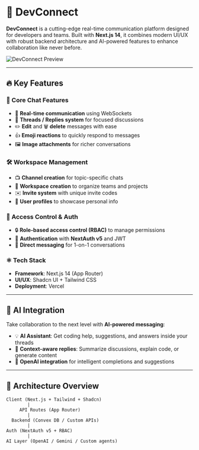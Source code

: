 # 🚀 DevConnect

**DevConnect** is a cutting-edge real-time communication platform designed for developers and teams. Built with **Next.js 14**, it combines modern UI/UX with robust backend architecture and AI-powered features to enhance collaboration like never before.

![DevConnect Preview](./preview.png) <!-- Replace with actual image path -->

---

## 🔥 Key Features

### 💬 Core Chat Features
- 📡 **Real-time communication** using WebSockets
- 🧵 **Threads / Replies system** for focused discussions
- ✏️ **Edit** and 🗑️ **delete** messages with ease
- 👍 **Emoji reactions** to quickly respond to messages
- 🖼️ **Image attachments** for richer conversations

### 🛠️ Workspace Management
- 📺 **Channel creation** for topic-specific chats
- 🏢 **Workspace creation** to organize teams and projects
- ✉️ **Invite system** with unique invite codes
- 👥 **User profiles** to showcase personal info

### 🔐 Access Control & Auth
- 🔒 **Role-based access control (RBAC)** to manage permissions
- 🔐 **Authentication** with **NextAuth v5** and JWT
- 💬 **Direct messaging** for 1-on-1 conversations

### ⚛️ Tech Stack
- **Framework**: Next.js 14 (App Router)
- **UI/UX**: Shadcn UI + Tailwind CSS
- **Deployment**: Vercel

---

## 🤖 AI Integration

Take collaboration to the next level with **AI-powered messaging**:

- 💡 **AI Assistant**: Get coding help, suggestions, and answers inside your threads
- 🧠 **Context-aware replies**: Summarize discussions, explain code, or generate content
- 🧪 **OpenAI integration** for intelligent completions and suggestions

---

## 🧱 Architecture Overview

```plaintext
Client (Next.js + Tailwind + Shadcn)
        |
     API Routes (App Router)
        |
  Backend (Convex DB / Custom APIs)
        |
Auth (NextAuth v5 + RBAC)
        |
AI Layer (OpenAI / Gemini / Custom agents)



